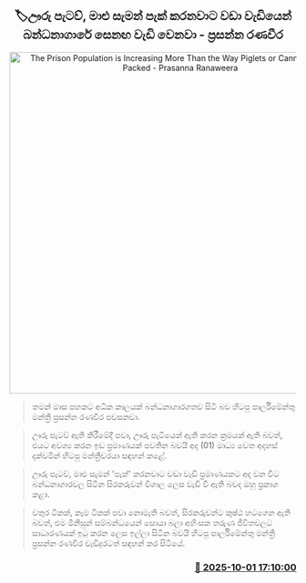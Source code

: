 <p align='center'><b><h2 align='center' title='The Prison Population is Increasing More Than the Way Piglets or Canned Fish are Packed - Prasanna Ranaweera'>🏷ඌරු පැටව්, මාළු සැමන් පැක් කරනවාට වඩා වැඩියෙන් බන්ධනාගාරේ සෙනඟ වැඩි වෙනවා - ප්‍රසන්න රණවීර</h2></b></p>
<p align='center'><img src='https://helakuru.sgp1.cdn.digitaloceanspaces.com/esana/images/lib/prasanna-ranaveera-n.jpg' width='600' alt='The Prison Population is Increasing More Than the Way Piglets or Canned Fish are Packed - Prasanna Ranaweera'></p>

> තමන් මාස පහකට අධික කාලයක් බන්ධනාගාරගතව සිටි බව හිටපු පාර්ලිමේන්තු මන්ත්‍රී ප්‍රසන්න රණවීර පවසනවා.

> ඌරු පැටව් ඇති කිරීමේදී පවා, ඌරු පැටියෙක් ඇති කරන ක්‍රමයක් ඇති බවත්, එයට අවශ්‍ය කරන ඉඩ ප්‍රමාණයක් පවතින බවයි අද (01) මාධ්‍ය වෙත අදහස් දක්වමින් හිටපු මන්ත්‍රීවරයා සඳහන් කළේ.

> ඌරු පැටව්, මාළු සැමන් 'පැක්' කරනවාට වඩා වැඩි ප්‍රමාණයකට අද වන විට බන්ධනාගාරවල සිටින සිරකරුවන් විශාල ලෙස වැඩි වී ඇති බවද ඔහු ප්‍රකාශ කළා.

> වතුර ටිකක්, කෑම ටිකක් පවා නොමැති බවත්, සිරකරුවන්ට කුෂ්ඨ හටගෙන ඇති බවත්, එම මිනිසුන් සම්බන්ධයෙන් සොයා බලා අහිංසක තරුණ ජීවිතවලට සාධාරණයක් ඉටු කරන ලෙස ඉල්ලා සිටින බවයි හිටපු පාර්ලිමේන්තු මන්ත්‍රී ප්‍රසන්න රණවීර වැඩිදුරටත් සඳහන් කර සිටියේ.



<h3 align='right'><a href='https://www.helakuru.lk/esana/p/114148/'>📅 2025-10-01 17:10:00</a></h3>
